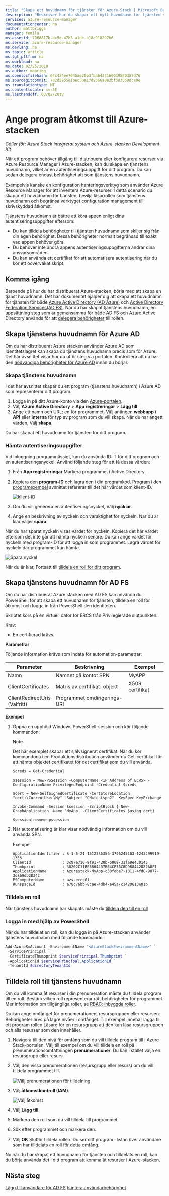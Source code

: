```yaml
---
title: "Skapa ett huvudnamn för tjänsten för Azure-Stack | Microsoft Docs"
description: "Beskriver hur du skapar ett nytt huvudnamn för tjänsten som kan användas med rollbaserad åtkomstkontroll i Azure Resource Manager för att hantera åtkomst till resurser."
services: azure-resource-manager
documentationcenter: na
author: mattbriggs
manager: femila
ms.assetid: 7068617b-ac5e-47b3-a1de-a18c918297b6
ms.service: azure-resource-manager
ms.devlang: na
ms.topic: article
ms.tgt_pltfrm: na
ms.workload: na
ms.date: 02/25/2018
ms.author: mabrigg
ms.openlocfilehash: 64c424ee7045ae20b3fba6433166039580387d76
ms.sourcegitcommit: 782d5955e1bec50a17d9366a8e2bf583559dca9e
ms.translationtype: MT
ms.contentlocale: sv-SE
ms.lasthandoff: 03/02/2018
---
```

# <a name="provide-applications-access-to-azure-stack"></a>Ange program åtkomst till Azure-stacken

*Gäller för: Azure Stack integrerat system och Azure-stacken Development Kit*

När ett program behöver tillgång till distribuera eller konfigurera resurser via Azure Resource Manager i Azure-stacken, kan du skapa en tjänstens huvudnamn, vilket är en autentiseringsuppgift för ditt program.  Du kan sedan delegera endast behörighet att som tjänstens huvudnamn.  

Exempelvis kanske en konfiguration hanteringsverktyg som använder Azure Resource Manager för att inventera Azure-resurser.  I detta scenario du skapar ett huvudnamn för tjänsten, bevilja läsarrollen som tjänstens huvudnamn och begränsa verktyget configuration management till skrivskyddad åtkomst. 

Tjänstens huvudnamn är bättre att köra appen enligt dina autentiseringsuppgifter eftersom:

* Du kan tilldela behörigheter till tjänsten huvudnamn som skiljer sig från din egen behörighet. Dessa behörigheter normalt begränsad till exakt vad appen behöver göra.
* Du behöver inte ändra appens autentiseringsuppgifterna ändrar dina ansvarsområden.
* Du kan använda ett certifikat för att automatisera autentisering när du kör ett oövervakat skript.  

## <a name="getting-started"></a>Komma igång

Beroende på hur du har distribuerat Azure-stacken, börja med att skapa en tjänst huvudnamn.  Det här dokumentet hjälper dig att skapa ett huvudnamn för tjänsten för både [Azure Active Directory (AD Azure)](azure-stack-create-service-principals.md#create-service-principal-for-azure-ad) och [Active Directory Federation Services(AD FS)](azure-stack-create-service-principals.md#create-service-principal-for-ad-fs).  När du har skapat tjänstens huvudnamn, en uppsättning steg som är gemensamma för både AD FS och Azure Active Directory används för att [delegera behörigheter](azure-stack-create-service-principals.md#assign-role-to-service-principal) till rollen.     

## <a name="create-service-principal-for-azure-ad"></a>Skapa tjänstens huvudnamn för Azure AD

Om du har distribuerat Azure stacken använder Azure AD som Identitetslagret kan skapa du tjänstens huvudnamn precis som för Azure.  Det här avsnittet visar hur du utför steg via portalen.  Kontrollera att du har den [nödvändiga behörigheter för Azure AD](../azure-resource-manager/resource-group-create-service-principal-portal.md#required-permissions) innan du börjar.

### <a name="create-service-principal"></a>Skapa tjänstens huvudnamn
I det här avsnittet skapar du ett program (tjänstens huvudnamn) i Azure AD som representerar ditt program.

1. Logga in på ditt Azure-konto via den [Azure-portalen](https://portal.azure.com).
2. Välj **Azure Active Directory** > **App registreringar** > **Lägg till**   
3. Ange ett namn och URL: en för programmet. Välj antingen **webbapp / API** eller **interna** för typ av program som du vill skapa. När du har angett värden, Välj **skapa**.

Du har skapat ett huvudnamn för tjänsten för ditt program.

### <a name="get-credentials"></a>Hämta autentiseringsuppgifter
Vid inloggning programmässigt, kan du använda ID: T för ditt program och en autentiseringsnyckel. Använd följande steg för att få dessa värden:

1. Från **App registreringar** Markera programmet i Active Directory.

2. Kopiera den **program-ID** och lagra den i din programkod. Program i den [programexempel](#sample-applications) avsnittet refererar till det här värdet som klient-ID.

     ![klient-ID](./media/azure-stack-create-service-principal/image12.png)
3. Om du vill generera en autentiseringsnyckel, Välj **nycklar**.

4. Ange en beskrivning av nyckeln och varaktighet för nyckeln. När du är klar väljer **spara**.

När du har sparat nyckeln visas värdet för nyckeln. Kopiera det här värdet eftersom det inte går att hämta nyckeln senare. Du kan ange värdet för nyckeln med program-ID för att logga in som programmet. Lagra värdet för nyckeln där programmet kan hämta.

![Spara nyckel](./media/azure-stack-create-service-principal/image15.png)


När du är klar, Fortsätt till [tilldela en roll för ditt program](azure-stack-create-service-principals.md#assign-role-to-service-principal).

## <a name="create-service-principal-for-ad-fs"></a>Skapa tjänstens huvudnamn för AD FS
Om du har distribuerat Azure stacken med AD FS kan använda du PowerShell för att skapa ett huvudnamn för tjänsten, tilldela en roll för åtkomst och logga in från PowerShell den identiteten.

Skriptet körs på en virtuell dator för ERCS från Privilegierade slutpunkten.


Krav:
- En certifierad krävs.

**Parametrar**

Följande information krävs som indata för automation-parametrar:


|Parameter|Beskrivning|Exempel|
|---------|---------|---------|
|Namn|Namnet på kontot SPN|MyAPP|
|ClientCertificates|Matris av certifikat-objekt|X509 certifikat|
|ClientRedirectUris<br>(Valfritt)|Programmet omdirigerings-URI|         |

**Exempel**

1. Öppna en upphöjd Windows PowerShell-session och kör följande kommandon:

   > [!NOTE]
   > Det här exemplet skapar ett självsignerat certifikat. När du kör kommandona i en Produktionsdistribution använder du Get-certifikat för att hämta objektet certifikatet för det certifikat som du vill använda.

   ```
   $creds = Get-Credential

   $session = New-PSSession -ComputerName <IP Address of ECRS> -ConfigurationName PrivilegedEndpoint -Credential $creds

   $cert = New-SelfSignedCertificate -CertStoreLocation "cert:\CurrentUser\My" -Subject "CN=testspn2" -KeySpec KeyExchange

   Invoke-Command -Session $session -ScriptBlock { New-GraphApplication -Name 'MyApp' -ClientCertificates $using:cert}

   $session|remove-pssession

   ```

2. När automatisering är klar visar nödvändig information om du vill använda SPN. 

   Exempel:

   ```
   ApplicationIdentifier : S-1-5-21-1512385356-3796245103-1243299919-1356
   ClientId              : 3c87e710-9f91-420b-b009-31fa9e430145
   Thumbprint            : 30202C11BE6864437B64CE36C8D988442082A0F1
   ApplicationName       : Azurestack-MyApp-c30febe7-1311-4fd8-9077-3d869db28342
   PSComputerName        : azs-ercs01
   RunspaceId            : a78c76bb-8cae-4db4-a45a-c1420613e01b
   ```
### <a name="assign-a-role"></a>Tilldela en roll
När tjänstens huvudnamn har skapats måste du [tilldela den till en roll](azure-stack-create-service-principals.md#assign-role-to-service-principal)

### <a name="sign-in-through-powershell"></a>Logga in med hjälp av PowerShell
När du har tilldelat en roll, kan du logga in på Azure-stacken använder tjänstens huvudnamn med följande kommando:

```powershell
Add-AzureRmAccount -EnvironmentName "<AzureStackEnvironmentName>" `
 -ServicePrincipal `
 -CertificateThumbprint $servicePrincipal.Thumbprint `
 -ApplicationId $servicePrincipal.ApplicationId ` 
 -TenantId $directoryTenantId
```

## <a name="assign-role-to-service-principal"></a>Tilldela roll till tjänstens huvudnamn
Om du vill komma åt resurser i din prenumeration måste du tilldela program till en roll. Bestäm vilken roll representerar rätt behörigheter för programmet. Mer information om tillgängliga roller, se [RBAC: inbyggda roller](../active-directory/role-based-access-built-in-roles.md).

Du kan ange omfånget för prenumerationen, resursgruppen eller resursen. Behörigheter ärvs på lägre nivåer i omfånget. Till exempel innebär lägga till ett program rollen Läsare för en resursgrupp att den kan läsa resursgruppen och alla resurser som den innehåller.

1. Navigera till den nivå för omfång som du vill tilldela program till i Azure Stack-portalen. Välj till exempel om du vill tilldela en roll på prenumerationsomfattningen **prenumerationer**. Du kan i stället välja en resursgrupp eller resurs.

2. Välj den vissa prenumerationen (resursgrupp eller resurs) om du vill tilldela programmet till.

     ![Välj prenumerationen för tilldelning](./media/azure-stack-create-service-principal/image16.png)

3. Välj **åtkomstkontroll (IAM)**.

     ![Välj åtkomst](./media/azure-stack-create-service-principal/image17.png)

4. Välj **Lägg till**.

5. Markera den roll som du vill tilldela till programmet.

6. Sök efter programmet och markera den.

7. Välj **OK** Slutför tilldela rollen. Du ser ditt program i listan över användare som har tilldelats en roll för detta omfång.

Nu när du har skapat ett huvudnamn för tjänsten och tilldelats en roll, kan du börja använda det i ditt program att komma åt resurser i Azure-stacken.  

## <a name="next-steps"></a>Nästa steg

[Lägg till användare för AD FS](azure-stack-add-users-adfs.md)
[hantera användarbehörighet](azure-stack-manage-permissions.md)